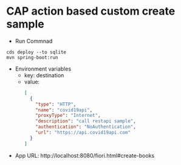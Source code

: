 # CAP action based custom create sample
* Run Commnad
```shell
cds deploy --to sqlite
mvn spring-boot:run 
```
* Environment variables
  * key: destination
  * value:
    ```json
    [
      {
        "type": "HTTP",
        "name": "covid19api",
        "proxyType": "Internet",
        "description": "call restapi sample",
        "authentication": "NoAuthentication",
        "url": "https://api.covid19api.com"
      }
    ]
    ```
* App URL: http://localhost:8080/fiori.html#create-books